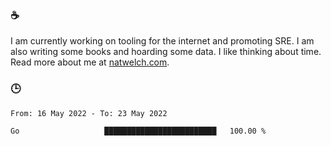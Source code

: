 ### ☕

I am currently working on tooling for the internet and promoting SRE. I am also writing some books and hoarding some data. I like thinking about time. Read more about me at [natwelch.com](https://natwelch.com).

### 🕒

<!--START_SECTION:waka-->

```text
From: 16 May 2022 - To: 23 May 2022

Go                   █████████████████████████   100.00 %
```

<!--END_SECTION:waka-->
